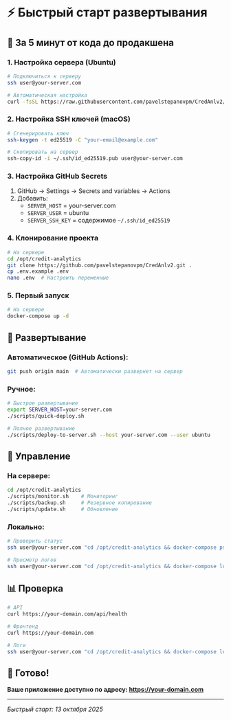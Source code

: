 # ⚡ Быстрый старт развертывания

## 🎯 За 5 минут от кода до продакшена

### 1. Настройка сервера (Ubuntu)
```bash
# Подключиться к серверу
ssh user@your-server.com

# Автоматическая настройка
curl -fsSL https://raw.githubusercontent.com/pavelstepanovpm/CredAnlv2/main/scripts/setup-server.sh | bash -s -- --domain your-domain.com --email your-email@example.com
```

### 2. Настройка SSH ключей (macOS)
```bash
# Сгенерировать ключ
ssh-keygen -t ed25519 -C "your-email@example.com"

# Скопировать на сервер
ssh-copy-id -i ~/.ssh/id_ed25519.pub user@your-server.com
```

### 3. Настройка GitHub Secrets
1. GitHub → Settings → Secrets and variables → Actions
2. Добавить:
   - `SERVER_HOST` = your-server.com
   - `SERVER_USER` = ubuntu
   - `SERVER_SSH_KEY` = содержимое `~/.ssh/id_ed25519`

### 4. Клонирование проекта
```bash
# На сервере
cd /opt/credit-analytics
git clone https://github.com/pavelstepanovpm/CredAnlv2.git .
cp .env.example .env
nano .env  # Настроить переменные
```

### 5. Первый запуск
```bash
# На сервере
docker-compose up -d
```

## 🚀 Развертывание

### Автоматическое (GitHub Actions):
```bash
git push origin main  # Автоматически развернет на сервер
```

### Ручное:
```bash
# Быстрое развертывание
export SERVER_HOST=your-server.com
./scripts/quick-deploy.sh

# Полное развертывание
./scripts/deploy-to-server.sh --host your-server.com --user ubuntu
```

## 🔧 Управление

### На сервере:
```bash
cd /opt/credit-analytics
./scripts/monitor.sh    # Мониторинг
./scripts/backup.sh     # Резервное копирование
./scripts/update.sh     # Обновление
```

### Локально:
```bash
# Проверить статус
ssh user@your-server.com "cd /opt/credit-analytics && docker-compose ps"

# Просмотр логов
ssh user@your-server.com "cd /opt/credit-analytics && docker-compose logs -f"
```

## 📊 Проверка

```bash
# API
curl https://your-domain.com/api/health

# Фронтенд
curl https://your-domain.com

# Логи
ssh user@your-server.com "cd /opt/credit-analytics && docker-compose logs"
```

## 🎯 Готово!

**Ваше приложение доступно по адресу: https://your-domain.com**

---
*Быстрый старт: 13 октября 2025*
